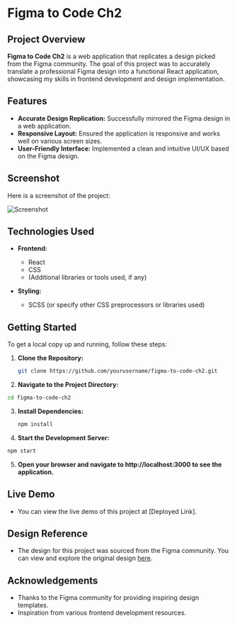 # Figma to Code Ch2

## Project Overview

**Figma to Code Ch2** is a web application that replicates a design picked from the Figma community. The goal of this project was to accurately translate a professional Figma design into a functional React application, showcasing my skills in frontend development and design implementation.

## Features

- **Accurate Design Replication:** Successfully mirrored the Figma design in a web application.
- **Responsive Layout:** Ensured the application is responsive and works well on various screen sizes.
- **User-Friendly Interface:** Implemented a clean and intuitive UI/UX based on the Figma design.

## Screenshot

Here is a screenshot of the project:

![Screenshot](URL_TO_SCREENSHOT)

## Technologies Used

- **Frontend:**
  - React
  - CSS
  - (Additional libraries or tools used, if any)

- **Styling:**
  - SCSS (or specify other CSS preprocessors or libraries used)

## Getting Started

To get a local copy up and running, follow these steps:

1. **Clone the Repository:**

   ```bash
   git clone https://github.com/yourusername/figma-to-code-ch2.git
   ```
2. **Navigate to the Project Directory:**

  ```bash
  cd figma-to-code-ch2
  ```

3. **Install Dependencies:**

    ```bash
    npm install
    ```

4. **Start the Development Server:**
  ```bash
  npm start
  ```

5. **Open your browser and navigate to http://localhost:3000 to see the application.**

## Live Demo
- You can view the live demo of this project at [Deployed Link].

## Design Reference
- The design for this project was sourced from the Figma community. You can view and explore the original design [here](https://www.figma.com/design/4rZ5WMR5b7iB5quCJGGya3/FigmaPractice-2?node-id=0-1&t=yEE2S4GlOiy9zsxe-1).


## Acknowledgements
- Thanks to the Figma community for providing inspiring design templates.
- Inspiration from various frontend development resources.
